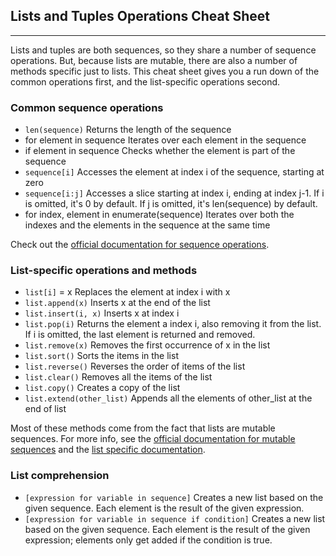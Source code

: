 ## Lists and Tuples Operations Cheat Sheet

<hr>

Lists and tuples are both sequences, so they share a number of sequence operations. But, because lists are mutable, there are also a number of methods specific just to lists. This cheat sheet gives you a run down of the common operations first, and the list-specific operations second.

### Common sequence operations
* `len(sequence)` Returns the length of the sequence
* for element in sequence Iterates over each element in the sequence
* if element in sequence Checks whether the element is part of the sequence
* `sequence[i]` Accesses the element at index i of the sequence, starting at zero
* `sequence[i:j]` Accesses a slice starting at index i, ending at index j-1. If i is omitted, it's 0 by default. If j is omitted, it's len(sequence) by default.
* for index, element in enumerate(sequence) Iterates over both the indexes and the elements in the sequence at the same time

Check out the [official documentation for sequence operations](https://docs.python.org/3/library/stdtypes.html#sequence-types-list-tuple-range).

### List-specific operations and methods

* `list[i]` = x Replaces the element at index i with x
* `list.append(x)` Inserts x at the end of the list
* `list.insert(i, x)` Inserts x at index i
* `list.pop(i)` Returns the element a index i, also removing it from the list. If i is omitted, the last element is returned and removed.
* `list.remove(x)` Removes the first occurrence of x in the list
* `list.sort()` Sorts the items in the list
* `list.reverse()` Reverses the order of items of the list
* `list.clear()` Removes all the items of the list
* `list.copy()` Creates a copy of the list
* `list.extend(other_list)` Appends all the elements of other_list at the end of list

Most of these methods come from the fact that lists are mutable sequences. For more info, see the [official documentation for mutable sequences](https://docs.python.org/3/library/stdtypes.html#mutable-sequence-types) and the [list specific documentation](https://docs.python.org/3/library/stdtypes.html#lists).

### List comprehension

* `[expression for variable in sequence]` Creates a new list based on the given sequence. Each element is the result of the given expression.
* `[expression for variable in sequence if condition]` Creates a new list based on the given sequence. Each element is the result of the given expression; elements only get added if the condition is true. 
